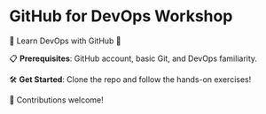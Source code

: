 # GitHub for DevOps Workshop  

🚀 Learn DevOps with GitHub 🚀

📋 **Prerequisites**: GitHub account, basic Git, and DevOps familiarity.  

🛠️ **Get Started**: Clone the repo and follow the hands-on exercises!  

🤝 Contributions welcome!
